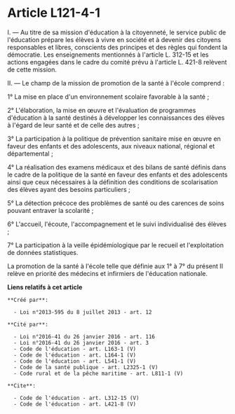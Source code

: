 # Article L121-4-1

I. ― Au titre de sa mission d'éducation à la citoyenneté, le service public de l'éducation prépare les élèves à vivre en
société et à devenir des citoyens responsables et libres, conscients des principes et des règles qui fondent la démocratie.
Les enseignements mentionnés à l'article L. 312-15 et les actions engagées dans le cadre du comité prévu à l'article L. 421-8
relèvent de cette mission. 

II. ― Le champ de la mission de promotion de la santé à l'école comprend : 

1° La mise en place d'un environnement scolaire favorable à la santé ; 

2° L'élaboration, la mise en œuvre et l'évaluation de programmes d'éducation à la santé destinés à développer les
connaissances des élèves à l'égard de leur santé et de celle des autres ; 

3° La participation à la politique de prévention sanitaire mise en œuvre en faveur des enfants et des adolescents, aux
niveaux national, régional et départemental ; 

4° La réalisation des examens médicaux et des bilans de santé définis dans le cadre de la politique de la santé en faveur des
enfants et des adolescents ainsi que ceux nécessaires à la définition des conditions de scolarisation des élèves ayant des
besoins particuliers ; 

5° La détection précoce des problèmes de santé ou des carences de soins pouvant entraver la scolarité ; 

6° L'accueil, l'écoute, l'accompagnement et le suivi individualisé des élèves ; 

7° La participation à la veille épidémiologique par le recueil et l'exploitation de données statistiques. 

La promotion de la santé à l'école telle que définie aux 1° à 7° du présent II relève en priorité des médecins et infirmiers
de l'éducation nationale.

**Liens relatifs à cet article**

	**Créé par**:

	  - Loi n°2013-595 du 8 juillet 2013 - art. 12

	**Cité par**:

	  - Loi n°2016-41 du 26 janvier 2016 - art. 116
	  - Loi n°2016-41 du 26 janvier 2016 - art. 3
	  - Code de l'éducation - art. L163-1 (V)
	  - Code de l'éducation - art. L164-1 (V)
	  - Code de l'éducation - art. L541-1 (V)
	  - Code de la santé publique - art. L2325-1 (V)
	  - Code rural et de la pêche maritime - art. L811-1 (V)

	**Cite**:

	  - Code de l'éducation - art. L312-15 (V)
	  - Code de l'éducation - art. L421-8 (V)
